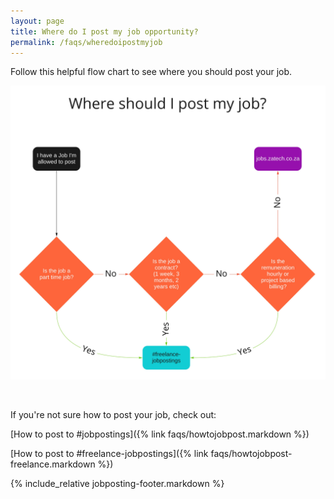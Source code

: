```yaml
---
layout: page
title: Where do I post my job opportunity?
permalink: /faqs/wheredoipostmyjob
---
```


Follow this helpful flow chart to see where you should post your job.

![Where should I post my job?](/images/faq/where-should-i-post-my-job.jpg)

<br>

If you're not sure how to post your job, check out:

[How to post to #jobpostings]({% link faqs/howtojobpost.markdown %})

[How to post to #freelance-jobpostings]({% link faqs/howtojobpost-freelance.markdown %})

{% include_relative jobposting-footer.markdown %}
